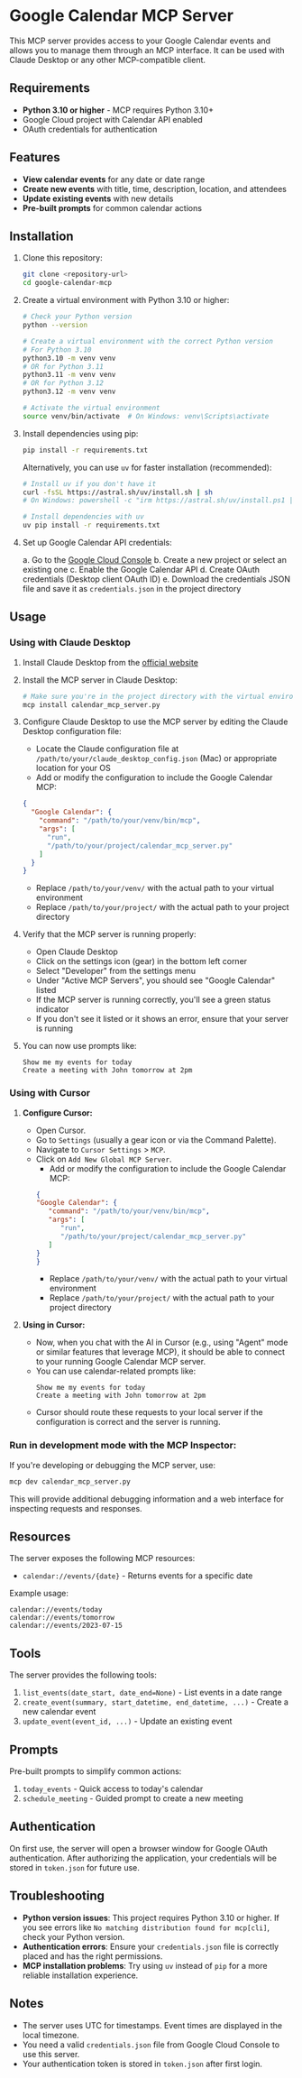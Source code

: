 # Google Calendar MCP Server

This MCP server provides access to your Google Calendar events and allows you to manage them through an MCP interface. It can be used with Claude Desktop or any other MCP-compatible client.

## Requirements

- **Python 3.10 or higher** - MCP requires Python 3.10+
- Google Cloud project with Calendar API enabled
- OAuth credentials for authentication

## Features

- **View calendar events** for any date or date range
- **Create new events** with title, time, description, location, and attendees
- **Update existing events** with new details
- **Pre-built prompts** for common calendar actions

## Installation

1. Clone this repository:
   ```bash
   git clone <repository-url>
   cd google-calendar-mcp
   ```

2. Create a virtual environment with Python 3.10 or higher:
   ```bash
   # Check your Python version
   python --version
   
   # Create a virtual environment with the correct Python version
   # For Python 3.10
   python3.10 -m venv venv
   # OR for Python 3.11
   python3.11 -m venv venv
   # OR for Python 3.12
   python3.12 -m venv venv
   
   # Activate the virtual environment
   source venv/bin/activate  # On Windows: venv\Scripts\activate
   ```

3. Install dependencies using pip:
   ```bash
   pip install -r requirements.txt
   ```

   Alternatively, you can use `uv` for faster installation (recommended):
   ```bash
   # Install uv if you don't have it
   curl -fsSL https://astral.sh/uv/install.sh | sh
   # On Windows: powershell -c "irm https://astral.sh/uv/install.ps1 | iex"
   
   # Install dependencies with uv
   uv pip install -r requirements.txt
   ```

4. Set up Google Calendar API credentials:
   
   a. Go to the [Google Cloud Console](https://console.cloud.google.com/)
   b. Create a new project or select an existing one
   c. Enable the Google Calendar API
   d. Create OAuth credentials (Desktop client OAuth ID)
   e. Download the credentials JSON file and save it as `credentials.json` in the project directory

## Usage


### Using with Claude Desktop

1. Install Claude Desktop from the [official website](https://claude.ai/downloads)

2. Install the MCP server in Claude Desktop:
   ```bash
   # Make sure you're in the project directory with the virtual environment activated
   mcp install calendar_mcp_server.py
   ```

3. Configure Claude Desktop to use the MCP server by editing the Claude Desktop configuration file:
   - Locate the Claude configuration file at `/path/to/your/claude_desktop_config.json` (Mac) or appropriate location for your OS
   - Add or modify the configuration to include the Google Calendar MCP:
   ```json
   {
     "Google Calendar": {
       "command": "/path/to/your/venv/bin/mcp",
       "args": [
         "run",
         "/path/to/your/project/calendar_mcp_server.py"
       ]
     }
   }
   ```
   - Replace `/path/to/your/venv/` with the actual path to your virtual environment
   - Replace `/path/to/your/project/` with the actual path to your project directory

4. Verify that the MCP server is running properly:
   - Open Claude Desktop
   - Click on the settings icon (gear) in the bottom left corner
   - Select "Developer" from the settings menu
   - Under "Active MCP Servers", you should see "Google Calendar" listed
   - If the MCP server is running correctly, you'll see a green status indicator
   - If you don't see it listed or it shows an error, ensure that your server is running

4. You can now use prompts like:
   ```
   Show me my events for today
   Create a meeting with John tomorrow at 2pm
   ```

### Using with Cursor

1.  **Configure Cursor:**
    *   Open Cursor.
    *   Go to `Settings` (usually a gear icon or via the Command Palette).
    *   Navigate to `Cursor Settings` > `MCP`.
    *   Click on `Add New Global MCP Server`.
         - Add or modify the configuration to include the Google Calendar MCP:
         ```json
         {
         "Google Calendar": {
            "command": "/path/to/your/venv/bin/mcp",
            "args": [
               "run",
               "/path/to/your/project/calendar_mcp_server.py"
            ]
         }
         }
         ```
         - Replace `/path/to/your/venv/` with the actual path to your virtual environment
         - Replace `/path/to/your/project/` with the actual path to your project directory

3.  **Using in Cursor:**
    *   Now, when you chat with the AI in Cursor (e.g., using "Agent" mode or similar features that leverage MCP), it should be able to connect to your running Google Calendar MCP server.
    *   You can use calendar-related prompts like:
        ```
        Show me my events for today
        Create a meeting with John tomorrow at 2pm
        ```
    *   Cursor should route these requests to your local server if the configuration is correct and the server is running.

### Run in development mode with the MCP Inspector:

If you're developing or debugging the MCP server, use:

```bash
mcp dev calendar_mcp_server.py
```

This will provide additional debugging information and a web interface for inspecting requests and responses.

## Resources

The server exposes the following MCP resources:

- `calendar://events/{date}` - Returns events for a specific date

Example usage:
```
calendar://events/today
calendar://events/tomorrow
calendar://events/2023-07-15
```

## Tools

The server provides the following tools:

1. `list_events(date_start, date_end=None)` - List events in a date range
2. `create_event(summary, start_datetime, end_datetime, ...)` - Create a new calendar event
3. `update_event(event_id, ...)` - Update an existing event

## Prompts

Pre-built prompts to simplify common actions:

1. `today_events` - Quick access to today's calendar
2. `schedule_meeting` - Guided prompt to create a new meeting

## Authentication

On first use, the server will open a browser window for Google OAuth authentication. After authorizing the application, your credentials will be stored in `token.json` for future use.

## Troubleshooting

- **Python version issues**: This project requires Python 3.10 or higher. If you see errors like `No matching distribution found for mcp[cli]`, check your Python version.
- **Authentication errors**: Ensure your `credentials.json` file is correctly placed and has the right permissions.
- **MCP installation problems**: Try using `uv` instead of `pip` for a more reliable installation experience.

## Notes

- The server uses UTC for timestamps. Event times are displayed in the local timezone.
- You need a valid `credentials.json` file from Google Cloud Console to use this server.
- Your authentication token is stored in `token.json` after first login. 
